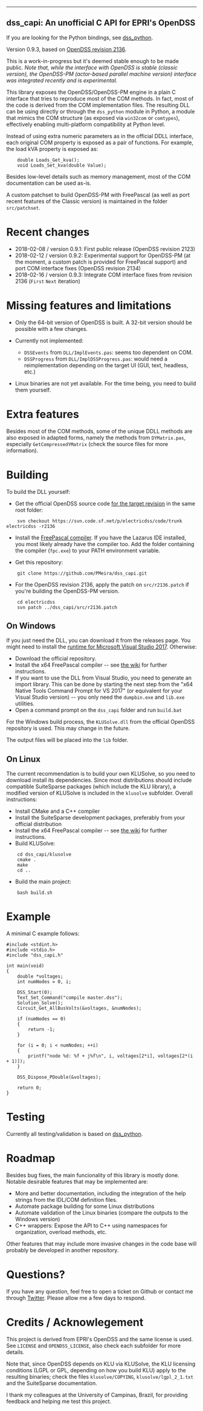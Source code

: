 ------------------------------------------------
dss_capi: An unofficial C API for EPRI's OpenDSS
------------------------------------------------

If you are looking for the Python bindings, see [dss_python](http://github.com/PMeira/dss_python/).

Version 0.9.3, based on [OpenDSS revision 2136](https://sourceforge.net/p/electricdss/code/2136/tree/). 

This is a work-in-progress but it's deemed stable enough to be made public. 
*Note that, while the interface with OpenDSS is stable (classic version), the OpenDSS-PM (actor-based parallel machine version) interface was integrated recently and is experimental.*

This library exposes the OpenDSS/OpenDSS-PM engine in a plain C interface that tries to reproduce most of the COM methods. In fact, most of the code is derived from the COM implementation files. The resulting DLL can be using directly or through the `dss_python` module in Python, a module that mimics the COM structure (as exposed via `win32com` or `comtypes`), effectively enabling multi-platform compatibility at Python level.

Instead of using extra numeric parameters as in the official DDLL interface, each original COM property is exposed as a pair of functions. For example, the load kVA property is exposed as:

```
    double Loads_Get_kva();
    void Loads_Set_kva(double Value);
```

Besides low-level details such as memory management, most of the COM documentation can be used as-is. 

A custom patchset to build OpenDSS-PM with FreePascal (as well as port recent features of the Classic version) is maintained in the folder `src/patchset`.

Recent changes
==============
- 2018-02-08 / version 0.9.1: First public release (OpenDSS revision 2123)
- 2018-02-12 / version 0.9.2: Experimental support for OpenDSS-PM (at the moment, a custom patch is provided for FreePascal support) and port COM interface fixes (OpenDSS revision 2134)
- 2018-02-16 / version 0.9.3: Integrate COM interface fixes from revision 2136 (`First` `Next` iteration)

Missing features and limitations
================================
- Only the 64-bit version of OpenDSS is built. A 32-bit version should be possible with a few changes.
- Currently not implemented:
    - `DSSEvents` from `DLL/ImplEvents.pas`: seems too dependent on COM.
    - `DSSProgress` from `DLL/ImplDSSProgress.pas`: would need a reimplementation depending on the target UI (GUI, text, headless, etc.)

- Linux binaries are not yet available. For the time being, you need to build them yourself.
    
Extra features
==============
Besides most of the COM methods, some of the unique DDLL methods are also exposed in adapted forms, namely the methods from `DYMatrix.pas`, especially `GetCompressedYMatrix` (check the source files for more information).

Building
========
To build the DLL yourself:

- Get the official OpenDSS source code [for the target revision](https://sourceforge.net/p/electricdss/code/2123/tree/) in the same root folder:
```    
    svn checkout https://svn.code.sf.net/p/electricdss/code/trunk electricdss -r2136
```

- Install the [FreePascal compiler](https://freepascal.org/). If you have the Lazarus IDE installed, you most likely already have the compiler too. Add the folder containing the compiler (`fpc.exe`) to your PATH environment variable.

- Get this repository:
```
    git clone https://github.com/PMeira/dss_capi.git
```    
    
- For the OpenDSS revision 2136, apply the patch on `src/r2136.patch` if you're building the OpenDSS-PM version.
```
    cd electricdss
    svn patch ../dss_capi/src/r2136.patch
```

On Windows
----------
If you just need the DLL, you can download it from the releases page. You might need to install the [runtime for Microsoft Visual Studio 2017](https://go.microsoft.com/fwlink/?LinkId=746572).
Otherwise:

- Download the official repository.
- Install the x64 FreePascal compiler -- see [the wiki](http://wiki.freepascal.org/Installing_Lazarus#Installing_The_Free_Pascal_Compiler) for further instructions.
- If you want to use the DLL from Visual Studio, you need to generate an import library. This can be done by starting the next step from the "x64 Native Tools Command Prompt for VS 2017" (or equivalent for your Visual Studio version) -- you only need the `dumpbin.exe` and `lib.exe` utilities.
- Open a command prompt on the `dss_capi` folder and run `build.bat`

For the Windows build process, the `KLUSolve.dll` from the official OpenDSS repository is used. This may change in the future.

The output files will be placed into the `lib` folder.

On Linux
--------
The current recommendation is to build your own KLUSolve, so you need to download install its dependencies. Since most distributions should include compatible SuiteSparse packages (which include the KLU library), a modified version of KLUSolve is included in the `klusolve` subfolder. Overall instructions:

- Install CMake and a C++ compiler
- Install the SuiteSparse development packages, preferably from your official distribution
- Install the x64 FreePascal compiler -- see [the wiki](http://wiki.freepascal.org/Installing_Lazarus#Installing_The_Free_Pascal_Compiler) for further instructions.
- Build KLUSolve:
```
    cd dss_capi/klusolve
    cmake .
    make
    cd ..
```

- Build the main project:
```
    bash build.sh
```

Example
=======

A minimal C example follows:

```
#include <stdint.h>
#include <stdio.h>
#include "dss_capi.h"

int main(void)
{
    double *voltages;
    int numNodes = 0, i;

    DSS_Start(0);
    Text_Set_Command("compile master.dss");
    Solution_Solve();
    Circuit_Get_AllBusVolts(&voltages, &numNodes);
    
    if (numNodes == 0)
    {
        return -1;
    }
    
    for (i = 0; i < numNodes; ++i)
    {
        printf("node %d: %f + j%f\n", i, voltages[2*i], voltages[2*(i + 1)]);
    }
    
    DSS_Dispose_PDouble(&voltages);
    
    return 0;
}

```

Testing
=======
Currently all testing/validation is based on [dss_python](http://github.com/PMeira/dss_python/).


Roadmap
=======
Besides bug fixes, the main funcionality of this library is mostly done. Notable desirable features that may be implemented are:

- More and better documentation, including the integration of the help strings from the IDL/COM definition files.
- Automate package building for some Linux distributions
- Automate validation of the Linux binaries (compare the outputs to the Windows version)
- C++ wrappers: Expose the API to C++ using namespaces for organization, overload methods, etc.

Other features that may include more invasive changes in the code base will probably be developed in another repository.


Questions?
==========
If you have any question, feel free to open a ticket on Github or contact me through [Twitter](https://twitter.com/PCMMeira).
Please allow me a few days to respond.


Credits / Acknowlegement
========================
This project is derived from EPRI's OpenDSS and the same license is used. See `LICENSE` and `OPENDSS_LICENSE`, also check each subfolder for more details.

Note that, since OpenDSS depends on KLU via KLUSolve, the KLU licensing conditions (LGPL or GPL, depending on how you build KLU) apply to the resulting binaries; check the files `klusolve/COPYING`, `klusolve/lgpl_2_1.txt` and the SuiteSparse documentation.

I thank my colleagues at the University of Campinas, Brazil, for providing feedback and helping me test this project.
